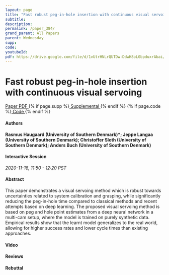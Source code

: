 ```yaml
---
layout: page
title: "Fast robust peg-in-hole insertion with continuous visual servoing"
subtitle: 
description:
permalink: /paper_384/
grand_parent: All Papers
parent: Wednesday
supp: 
code: 
youtubeId: 
pdf: https://drive.google.com/file/d/1vUtrHNLrQUTDw-DdwH8oLGbpduxrAbai/view
---
```


# Fast robust peg-in-hole insertion with continuous visual servoing

<a href="https://drive.google.com/file/d/1vUtrHNLrQUTDw-DdwH8oLGbpduxrAbai/view" target="_blank" rel="noopener noreferrer" class="btn btn-blue"><i class="fa fa-file-text-o" aria-hidden="true"></i> Paper PDF </a> {% if page.supp %}<a href="" target="_blank" rel="noopener noreferrer" class="btn btn-green"><i class="fa fa-file-text-o" aria-hidden="true"></i> Supplemental </a>{% endif %} {% if page.code %}<a href="" target="_blank" rel="noopener noreferrer" class="btn btn-green"><i class="fa fa-github" aria-hidden="true"></i> Code </a>{% endif %} 

#### Authors
**Rasmus Haugaard (University of Southern Denmark)*; Jeppe Langaa (University of Southern Denmark); Christoffer Sloth (University of Southern Denmark); Anders Buch (University of Southern Denmark)**

#### Interactive Session
*2020-11-18, 11:50 - 12:20 PST*

#### Abstract
This paper demonstrates a visual servoing method which is robust towards uncertainties related to system calibration and grasping, while significantly reducing the peg-in-hole time compared to classical methods and recent attempts based on deep learning. The proposed visual servoing method is based on peg and hole point estimates from a deep neural network in a multi-cam setup, where the model is trained on purely synthetic data. Empirical results show that the learnt model generalizes to the real world, allowing for higher success rates and lower cycle times than existing approaches.

#### Video 

#### Reviews

#### Rebuttal

